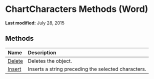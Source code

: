 
# ChartCharacters Methods (Word)

 **Last modified:** July 28, 2015


## Methods



|**Name**|**Description**|
|:-----|:-----|
| [Delete](a7e91ab2-7aeb-7a53-62b9-f5745cd02e38.md)|Deletes the object.|
| [Insert](e214b266-2d5b-c501-9c7b-00c9a557f693.md)|Inserts a string preceding the selected characters.|

